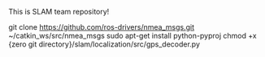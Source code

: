 This is SLAM team repository!

git clone https://github.com/ros-drivers/nmea_msgs.git ~/catkin_ws/src/nmea_msgs
sudo apt-get install python-pyproj
chmod +x {zero git directory}/slam/localization/src/gps_decoder.py

